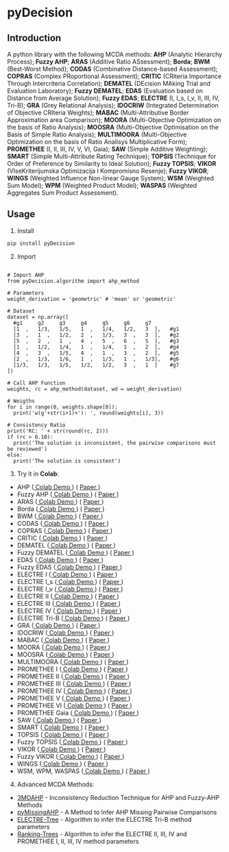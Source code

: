 # pyDecision

## Introduction

A python library with the following MCDA methods: **AHP** (Analytic Hierarchy Process); **Fuzzy AHP**; **ARAS** (Additive Ratio ASsessment); **Borda**; **BWM** (Best-Worst Method); **CODAS** (Combinative Distance-based Assessment); **COPRAS** (Complex PRoportional Assessment); **CRITIC** (CRiteria Importance Through Intercriteria Correlation); **DEMATEL** (DEcision MAking Trial and Evaluation Laboratory); **Fuzzy DEMATEL**; **EDAS** (Evaluation based on Distance from Average Solution); **Fuzzy EDAS**; **ELECTRE** (I, I_s, I_v, II, III, IV, Tri-B); **GRA** (Grey Relational Analysis); **IDOCRIW** (Integrated Determination of Objective CRIteria Weights); **MABAC** (Multi-Attributive Border Approximation area Comparison); **MOORA** (Multi-Objective Optimization on the basis of Ratio Analysis); **MOOSRA** (Multi-Objective Optimisation on the Basis of Simple Ratio Analysis);  **MULTIMOORA** (Multi-Objective Optimization on the basis of Ratio Analisys Multiplicative Form); **PROMETHEE** (I, II, III, IV, V, VI, Gaia); **SAW** (Simple Additive Weighting); **SMART** (Simple Multi-Attribute Rating Technique); **TOPSIS** (Technique for Order of Preference by Similarity to Ideal Solution); **Fuzzy TOPSIS**; **VIKOR** (VIseKriterijumska Optimizacija I Kompromisno Resenje); **Fuzzy VIKOR**; **WINGS** (Weighted Influence Non-linear Gauge System); **WSM** (Weighted Sum Model); **WPM** (Weighted Product Model); **WASPAS** (Weighted Aggregates Sum Product Assessment).

## Usage

1. Install
```bash
pip install pyDecision
```

2. Import

```py3

# Import AHP
from pyDecision.algorithm import ahp_method

# Parameters
weight_derivation = 'geometric' # 'mean' or 'geometric'

# Dataset
dataset = np.array([
  #g1     g2     g3     g4     g5     g6     g7                  
  [1  ,   1/3,   1/5,   1  ,   1/4,   1/2,   3  ],   #g1
  [3  ,   1  ,   1/2,   2  ,   1/3,   3  ,   3  ],   #g2
  [5  ,   2  ,   1  ,   4  ,   5  ,   6  ,   5  ],   #g3
  [1  ,   1/2,   1/4,   1  ,   1/4,   1  ,   2  ],   #g4
  [4  ,   3  ,   1/5,   4  ,   1  ,   3  ,   2  ],   #g5
  [2  ,   1/3,   1/6,   1  ,   1/3,   1  ,   1/3],   #g6
  [1/3,   1/3,   1/5,   1/2,   1/2,   3  ,   1  ]    #g7
])

# Call AHP Function
weights, rc = ahp_method(dataset, wd = weight_derivation)

# Weigths
for i in range(0, weights.shape[0]):
  print('w(g'+str(i+1)+'): ', round(weights[i], 3))
  
# Consistency Ratio
print('RC: ' + str(round(rc, 2)))
if (rc > 0.10):
  print('The solution is inconsistent, the pairwise comparisons must be reviewed')
else:
  print('The solution is consistent')

```

3. Try it in **Colab**:

- AHP ([ Colab Demo ](https://colab.research.google.com/drive/1qwFQs5xkTZ8K-Ul_wWcCtPjLH0QooU9g?usp=sharing)) ( [ Paper ](http://dx.doi.org/10.1016/0377-2217(90)90057-I))
- Fuzzy AHP ([ Colab Demo ](https://colab.research.google.com/drive/1RtEMOLGL5wtmheMRZv8emcO5wbjYVBCo?usp=sharing)) ( [ Paper ](https://arxiv.org/ftp/arxiv/papers/1311/1311.2886.pdf))
- ARAS ([ Colab Demo ](https://colab.research.google.com/drive/1rwQgXjvC3E6pRhOs7CkcCV8Vw2bXEPLy?usp=sharing)) ( [ Paper ](https://www.tandfonline.com/doi/pdf/10.3846/tede.2010.10#:~:text=According%20to%20the%20ARAS%20method,criteria%20considered%20in%20a%20project.))
- Borda ([ Colab Demo ](https://colab.research.google.com/drive/1t5RVtG7_yXK-nPxM0MVd4U01qfTQYW4k?usp=sharing)) ( [ Paper ](http://gerardgreco.free.fr/IMG/pdf/MA_c_moire-Borda-1781.pdf))
- BWM ([ Colab Demo ](https://colab.research.google.com/drive/1XkacTmtSBvZmx_5K9cfz8t1Ao5j-D-bZ?usp=sharing)) ( [ Paper ](https://doi.org/10.1016/j.omega.2014.11.009))
- CODAS ([ Colab Demo ](https://colab.research.google.com/drive/1hm7__urqFeBHM6nVQJcBzGPF72DFuoLr?usp=sharing)) ( [ Paper ](https://EconPapers.repec.org/RePEc:cys:ecocyb:v:50:y:2016:i:3:p:25-44))
- COPRAS ([ Colab Demo ](https://colab.research.google.com/drive/1TZJtSjXqwYEwuL7-wfLcPQ8ZBtDq3lth?usp=sharing)) ( [ Paper ](https://doi.org/10.3846/20294913.2012.762953))
- CRITIC ([ Colab Demo ](https://colab.research.google.com/drive/1D5SaBHa1-Eo_KYSXHkFjsHYu29M21l_F?usp=sharing)) ( [ Paper ](https://doi.org/10.1016/0305-0548(94)00059-H))
- DEMATEL ([ Colab Demo ](https://colab.research.google.com/drive/1T04qEft9uwTyQx--gADN6V_vUrT21Xo6?usp=sharing)) ( [ Paper ](https://doi.org/10.1155/2018/3696457))
- Fuzzy DEMATEL ([ Colab Demo ](https://colab.research.google.com/drive/15e9dMDROr3cxjbWRXg3_t4TScuQtQDpR?usp=sharing)) ( [ Paper ](http://dx.doi.org/10.1016/j.eswa.2005.12.005))
- EDAS ([ Colab Demo ](https://colab.research.google.com/drive/1xsMdwH-IH-zvOW-1kv6ztQnKGt7p5JnY?usp=sharing)) ( [ Paper ](https://doi.org/10.15388/Informatica.2015.57))
- Fuzzy EDAS ([ Colab Demo ](https://colab.research.google.com/drive/1kw2LwztNAU9Asjj6BvBmvk11wvk8R3V6?usp=sharing)) ( [ Paper ](https://doi.org/10.1007/978-981-32-9072-3_63))
- ELECTRE I     ([ Colab Demo ](https://colab.research.google.com/drive/1KFqRPBRyv-fxiu2B1y7VNkP5pCCbILF1?usp=sharing)) ( [ Paper ](https://github.com/Valdecy/Datasets/blob/master/MCDA/E01.pdf))
- ELECTRE I_s   ([ Colab Demo ](https://colab.research.google.com/drive/1ngxsQPh2QULjd1_AifFofbukq5zIOePd?usp=sharing)) ( [ Paper ](http://dx.doi.org/10.1007/978-1-4757-5057-7_3))
- ELECTRE I_v   ([ Colab Demo ](https://colab.research.google.com/drive/1moonq95gqXqmbRe2KvgqbN2IfowJ12C-?usp=sharing)) ( [ Paper ](http://dx.doi.org/10.1007/978-1-4757-5057-7_3))
- ELECTRE II    ([ Colab Demo ](https://colab.research.google.com/drive/1UeAjICH6_tjVr3O9H-fC65HHYMVZgTKc?usp=sharing)) ( [ Paper ](http://dx.doi.org/10.1007/978-1-4757-5057-7_3))
- ELECTRE III   ([ Colab Demo ](https://colab.research.google.com/drive/1smeD5ZoPgBnAAUyooAXSrkxHgqZPmUC9?usp=sharing)) ( [ Paper ](https://github.com/Valdecy/Datasets/raw/master/MCDA/E03.pdf))
- ELECTRE IV    ([ Colab Demo ](https://colab.research.google.com/drive/178x062yC-Es6lstEiFaFprbMsTJZwnC-?usp=sharing)) ( [ Paper ](http://dx.doi.org/10.1007/978-1-4757-5057-7_3))
- ELECTRE Tri-B ([ Colab Demo ](https://colab.research.google.com/drive/1hu0fJcxdBAiEDrVngmKQfpINpjTF-osE?usp=sharing)) ( [ Paper ](https://drive.google.com/file/d/1oWOI_sX3EEYdRbavoBTT7vUmPII1yPgE/view?usp=sharing))
- GRA ([ Colab Demo ](https://colab.research.google.com/drive/1aMMI0Cuo5kpzTDefqEwJhf0wWpBOP_JL?usp=sharing)) ( [ Paper ](https://doi.org/10.1016/S0167-6911(82)80025-X))
- IDOCRIW ([ Colab Demo ](https://colab.research.google.com/drive/1zt8uPFZGcHaSnpiT7tDnrDjvs0pK_7vS?usp=sharing)) ( [ Paper ](https://link.springer.com/chapter/10.1007/978-3-030-15009-9_19))
- MABAC ([ Colab Demo ](https://colab.research.google.com/drive/1BMqO-HnBXdcOZfZoULpx1H4MLPoUGucJ?usp=sharing)) ( [ Paper ](https://doi.org/10.1016/j.eswa.2014.11.057))
- MOORA ([ Colab Demo ](https://colab.research.google.com/drive/1FpKl0QAdwGgCVvLYsRHvMWhz7yOp17B5?usp=sharing)) ( [ Paper ](https://www.researchgate.net/publication/228345226_The_MOORA_method_and_its_application_to_privatization_in_a_transition_economy))
- MOOSRA ([ Colab Demo ](https://colab.research.google.com/drive/1KYyA4f3OsipPA5e63Ja4A0OGmHvNY6dj?usp=sharing)) ( [ Paper ](https://ijret.org/volumes/2014v03/i15/IJRET20140315105.pdf))
- MULTIMOORA ([ Colab Demo ](https://colab.research.google.com/drive/1JAT8qqHPNoFfMV6a-CzF6BgRwtcUF3-e?usp=sharing)) ( [ Paper ](https://journals.vilniustech.lt/index.php/TEDE/article/view/5832/5078))
- PROMETHEE I    ([ Colab Demo ](https://colab.research.google.com/drive/1WsagC7-Y_5X-Xl90pMz8YwUkKfxf2vol?usp=sharing)) ( [ Paper ](https://www.cin.ufpe.br/~if703/aulas/promethee.pdf))
- PROMETHEE II   ([ Colab Demo ](https://colab.research.google.com/drive/143TUtTBy9y6gW0kMVAfhANBhuw1bKvBB?usp=sharing)) ( [ Paper ](https://www.cin.ufpe.br/~if703/aulas/promethee.pdf))
- PROMETHEE III  ([ Colab Demo ](https://colab.research.google.com/drive/11DBaEBBT8B-B3poXubvZ41HELOHok0Rz?usp=sharing)) ( [ Paper ](http://dx.doi.org/10.1007/978-3-030-15009-9_5
))
- PROMETHEE IV   ([ Colab Demo ](https://colab.research.google.com/drive/1X2evE6pIf4F7qiKjt1fSU2PqT-NaA5sJ?usp=sharing)) ( [ Paper ](http://dx.doi.org/10.1007/978-3-319-11949-6_14))
- PROMETHEE V    ([ Colab Demo ](https://colab.research.google.com/drive/1IaZCCtq5m8vBBxrBLMCp6xB5U2j8ZNRc?usp=sharing)) ( [ Paper ](https://www.cin.ufpe.br/~if703/aulas/promethee.pdf))
- PROMETHEE VI   ([ Colab Demo ](https://colab.research.google.com/drive/14QdhifGitj4GK-QijRr1vj_dmGU2Pfh4?usp=sharing)) ( [ Paper ](https://www.cin.ufpe.br/~if703/aulas/promethee.pdf))
- PROMETHEE Gaia ([ Colab Demo ](https://colab.research.google.com/drive/1lj7IRKXcuRjrpoBp_KmQn_3sI3P_Qxju?usp=sharing)) ( [ Paper ](https://www.cin.ufpe.br/~if703/aulas/promethee.pdf))
- SAW ([ Colab Demo ](https://colab.research.google.com/drive/1R4cIsu0jBP9-6zwww_bNxEEnVGrhnS2d?usp=sharing)) ( [ Paper ](https://media.neliti.com/media/publications/326766-simple-additive-weighting-saw-method-in-f8f093e8.pdf))
- SMART ([ Colab Demo ](https://colab.research.google.com/drive/1K93HXHBR_v2da95Hh_CB6AmTCqta-k3D?usp=sharing)) ( [ Paper ](https://doi.org/10.1007/978-1-4612-3982-6_4))
- TOPSIS ([ Colab Demo ](https://colab.research.google.com/drive/1s87DC5_oa9GvgVe98oAP1UIhduac09CB?usp=sharing)) ( [ Paper ](https://doi.org/10.1057/jors.1987.44))
- Fuzzy TOPSIS ([ Colab Demo ](https://colab.research.google.com/drive/1eKx7AOYrnG-kZcsBt28rMEtCrUO-j3J-?usp=sharing)) ( [ Paper ](https://doi.org/10.1016/j.procs.2016.07.088))
- VIKOR ([ Colab Demo ](https://colab.research.google.com/drive/1egZiTNvI2eE-tyJ2m85MM6B3-qhiSjPG?usp=sharing)) ( [ Paper ](https://doi.org/10.1007/978-981-33-4745-8_8))
- Fuzzy VIKOR ([ Colab Demo ](https://colab.research.google.com/drive/1anfCnU2TSrW-Z5vMkS_qXFrYZ0ciQE53?usp=sharing)) ( [ Paper ](https://doi.org/10.1016/j.eswa.2011.04.097))
- WINGS ([ Colab Demo ](https://colab.research.google.com/drive/1li1_cPxwEM3NOZ4hbI8RROXyOmXeoWew?usp=sharing)) ( [ Paper ](https://doi.org/10.1016/j.ejor.2013.02.007))
- WSM, WPM, WASPAS ([ Colab Demo ](https://colab.research.google.com/drive/1HbLwXI4HkrmI-lsNzDtBOlCiwxfJltHi?usp=sharing)) ( [ Paper ](https://doi.org/10.1007/978-981-33-4745-8_15))

4. Advanced MCDA Methods:

- [3MOAHP](https://github.com/Valdecy/Method_3MOAHP) - Inconsistency Reduction Technique for AHP and Fuzzy-AHP Methods
- [pyMissingAHP](https://github.com/Valdecy/pyMissingAHP) - A Method to Infer AHP Missing Pairwise Comparisons
- [ELECTRE-Tree](https://github.com/Valdecy/ELECTRE-Tree) - Algorithm to infer the ELECTRE Tri-B method parameters
- [Ranking-Trees](https://github.com/Valdecy/Ranking-Trees) - Algorithm to infer the ELECTRE II, III, IV and PROMETHEE I, II, III, IV method parameters
